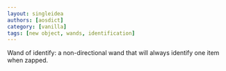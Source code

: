```yaml
---
layout: singleidea
authors: [aosdict]
category: [vanilla]
tags: [new object, wands, identification]
---
```

Wand of identify: a non-directional wand that will always identify one item when zapped.
